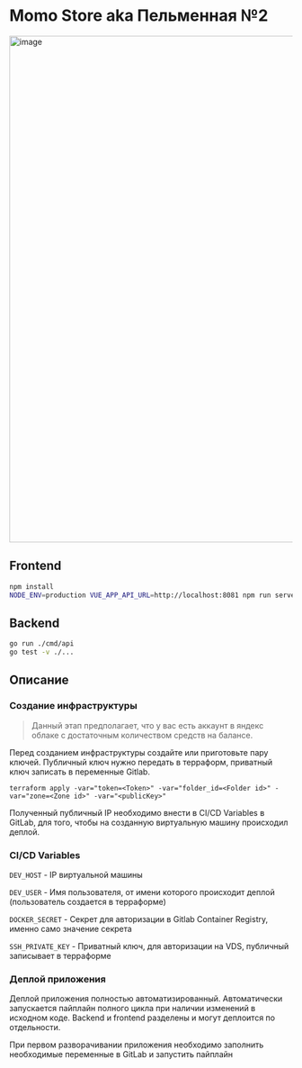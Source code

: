 # Momo Store aka Пельменная №2

<img width="900" alt="image" src="https://user-images.githubusercontent.com/9394918/167876466-2c530828-d658-4efe-9064-825626cc6db5.png">

## Frontend

```bash
npm install
NODE_ENV=production VUE_APP_API_URL=http://localhost:8081 npm run serve
```

## Backend

```bash
go run ./cmd/api
go test -v ./... 
```

## Описание

### Создание инфраструктуры

> Данный этап предполагает, что у вас есть аккаунт в яндекс облаке с достаточным количеством средств на балансе.

Перед созданием инфраструктуры создайте или приготовьте пару ключей. Публичный ключ нужно передать в терраформ, 
приватный ключ записать в переменные Gitlab.

`terraform apply -var="token=<Token>" -var="folder_id=<Folder id>" -var="zone=<Zone id>" -var="<publicKey>"`

Полученный публичный IP необходимо внести в CI/CD Variables в GitLab, для того, чтобы на созданную виртуальную машину происходил деплой.

### CI/CD Variables
`DEV_HOST` - IP виртуальной машины

`DEV_USER` - Имя пользователя, от имени которого происходит деплой (пользователь создается в терраформе)

`DOCKER_SECRET` - Секрет для авторизации в Gitlab Container Registry, именно само значение секрета

`SSH_PRIVATE_KEY` - Приватный ключ, для авторизации на VDS, публичный записывает в терраформе

### Деплой приложения

Деплой приложения полностью автоматизированный. Автоматически запускается пайплайн полного цикла при наличии 
изменений в исходном коде. Backend и frontend разделены и могут деплоится по отдельности.

При первом разворачивании приложения необходимо заполнить необходимые переменные в GitLab и запустить пайплайн